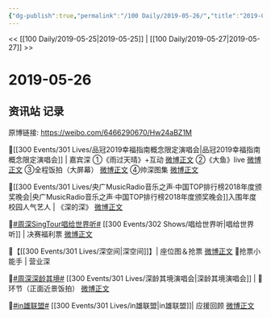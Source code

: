 ```yaml
---
{"dg-publish":true,"permalink":"/100 Daily/2019-05-26/","title":"2019-05-26","created":"2023-03-23T16:31:15.293+08:00","updated":"2023-03-23T16:32:30.035+08:00"}
---
```



<< [[100 Daily/2019-05-25\|2019-05-25]] | [[100 Daily/2019-05-27\|2019-05-27]] >>

# 2019-05-26

## 资讯站 记录

原博链接: https://weibo.com/6466290670/Hw24aBZ1M

🎵[[300 Events/301 Lives/品冠2019幸福指南概念限定演唱会\|品冠2019幸福指南概念限定演唱会]] | 嘉宾深
①《雨过天晴》+互动
[微博正文](https://m.weibo.cn/6466290670/4376127642020700)
②《大鱼》live
[微博正文](https://m.weibo.cn/6466290670/4376129026063148)
③全程饭拍（大屏幕）
[微博正文](https://m.weibo.cn/6466290670/4376143806613480)
④帅深图集
[微博正文](https://m.weibo.cn/6466290670/4376337290289282)

🎵[[300 Events/301 Lives/央广MusicRadio音乐之声·中国TOP排行榜2018年度颁奖晚会\|央广MusicRadio音乐之声·中国TOP排行榜2018年度颁奖晚会]]入围年度校园人气艺人 | 《深的深》
[微博正文](https://m.weibo.cn/6466290670/4376143160844008)

🎵[#周深SingTour唱给世界听#](https://s.weibo.com/weibo?q=%23%E5%91%A8%E6%B7%B1SingTour%E5%94%B1%E7%BB%99%E4%B8%96%E7%95%8C%E5%90%AC%23) [[300 Events/302 Shows/唱给世界听\|唱给世界听]] | 决赛福利票
[微博正文](https://m.weibo.cn/6466290670/4376192524677006)

🎵【[[300 Events/301 Lives/深空间\|深空间]]】| 座位图＆抢票
[微博正文](https://m.weibo.cn/6466290670/4376202300989610)
🎵抢票小能手 | 营业深
[](https://m.weibo.cn/1736988591/4376293992598091)

🎵[#周深深龄其境#](https://s.weibo.com/weibo?q=%23%E5%91%A8%E6%B7%B1%E6%B7%B1%E9%BE%84%E5%85%B6%E5%A2%83%23) [[300 Events/301 Lives/深龄其境演唱会\|深龄其境演唱会]] | 🎸环节（正面近景饭拍）
[微博正文](https://m.weibo.cn/6466290670/4376203655831906)

🎵[#in雄联盟#](https://s.weibo.com/weibo?q=%23in%E9%9B%84%E8%81%94%E7%9B%9F%23) [[300 Events/301 Lives/in雄联盟\|in雄联盟]]| 应援回顾
[微博正文](https://m.weibo.cn/6466290670/4376336866326681)
